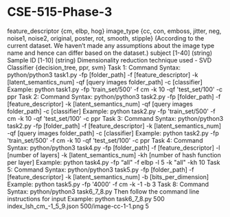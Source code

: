 # CSE-515-Phase-3
feature_descriptor  {cm, elbp, hog}
image_type  {cc, con, emboss, jitter, neg, noise1, noise2, original, poster, rot, smooth, stipple} (According to the current dataset. We haven’t made any assumptions about the image type name and hence can differ based on the dataset.)
subject  [1-40] (string)
Sample ID  [1-10] (string)
Dimensionality reduction technique used - SVD
Classifier  {decision_tree, ppr, svm}
Task 1:
Command Syntax: python/python3 task1.py -fp [folder_path] -f [feature_descriptor] -k [latent_semantics_num] -qf [query images folder_path] -c [classifier]
Example: python task1.py -fp 'train_set/500' -f cm -k 10 -qf 'test_set/100' -c ppr
Task 2:
Command Syntax: python/python3 task2.py -fp [folder_path] -f [feature_descriptor] -k [latent_semantics_num] -qf [query images folder_path] -c [classifier]
Example: python task2.py -fp 'train_set/500' -f cm -k 10 -qf 'test_set/100' -c ppr
Task 3:
Command Syntax:  python/python3 task2.py -fp [folder_path] -f [feature_descriptor] -k [latent_semantics_num] -qf [query images folder_path] -c [classifier]
Example: python task2.py -fp 'train_set/500' -f cm -k 10 -qf 'test_set/100' -c ppr
   Task 4:
Command Syntax: python/python3 task4.py -fp [folder_path] -f [feature_descriptor] -l [number of layers] -k [latent_semantics_num] -kh [number of hash function per layer]
Example: python task4.py -fp “all" -f elbp -l 5 -k "all" -kh 10 
   Task 5:
Command Syntax: python/python3 task5.py -fp [folder_path] -f [feature_descriptor] -k [latent_semantics_num] -b [bits_per_dimension]
Example: python task5.py -fp '4000' -f cm -k -1 -b 3
Task 8:
Command Syntax: python/python3 task6_7_8.py
Then follow the command line instructions for input
Example:
python task6_7_8.py
500
index_lsh_cm_-1_5_9.json
500/image-cc-1-1.png
5
